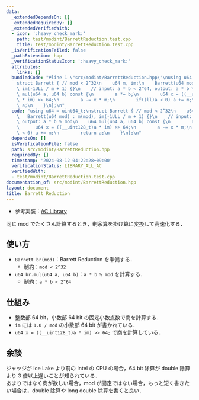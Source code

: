 ```yaml
---
data:
  _extendedDependsOn: []
  _extendedRequiredBy: []
  _extendedVerifiedWith:
  - icon: ':heavy_check_mark:'
    path: test/modint/BarrettReduction.test.cpp
    title: test/modint/BarrettReduction.test.cpp
  _isVerificationFailed: false
  _pathExtension: hpp
  _verificationStatusIcon: ':heavy_check_mark:'
  attributes:
    links: []
  bundledCode: "#line 1 \"src/modint/BarrettReduction.hpp\"\nusing u64 = uint64_t;\n\
    struct Barrett { // mod < 2^32\n    u64 m, im;\n    Barrett(u64 mod) : m(mod),\
    \ im(-1ULL / m + 1) {}\n    // input: a * b < 2^64, output: a * b % mod\n    u64\
    \ mul(u64 a, u64 b) const {\n        a *= b;\n        u64 x = ((__uint128_t)a\
    \ * im) >> 64;\n        a -= x * m;\n        if((ll)a < 0) a += m;\n        return\
    \ a;\n    }\n};\n"
  code: "using u64 = uint64_t;\nstruct Barrett { // mod < 2^32\n    u64 m, im;\n \
    \   Barrett(u64 mod) : m(mod), im(-1ULL / m + 1) {}\n    // input: a * b < 2^64,\
    \ output: a * b % mod\n    u64 mul(u64 a, u64 b) const {\n        a *= b;\n  \
    \      u64 x = ((__uint128_t)a * im) >> 64;\n        a -= x * m;\n        if((ll)a\
    \ < 0) a += m;\n        return a;\n    }\n};\n"
  dependsOn: []
  isVerificationFile: false
  path: src/modint/BarrettReduction.hpp
  requiredBy: []
  timestamp: '2024-08-12 04:22:28+09:00'
  verificationStatus: LIBRARY_ALL_AC
  verifiedWith:
  - test/modint/BarrettReduction.test.cpp
documentation_of: src/modint/BarrettReduction.hpp
layout: document
title: Barrett Reduction
---
```

- 参考実装：[AC Library](https://github.com/atcoder/ac-library/blob/master/atcoder/internal_math.hpp)

同じ mod でたくさん計算するとき，剰余算を掛け算に変換して高速化する．

## 使い方

- `Barrett br(mod)`：Barrett Reduction を準備する．
    - 制約：`mod < 2^32`
- `u64 br.mul(u64 a, u64 b)`：`a * b % mod` を計算する．
    - 制約：`a * b < 2^64`

## 仕組み

- 整数部 64 bit，小数部 64 bit の固定小数点数で商を計算する．
- `im` には `1.0 / mod` の小数部 64 bit が書かれている．
- `u64 x = ((__uint128_t)a * im) >> 64;` で商を計算している．

## 余談

ジャッジが Ice Lake より前の Intel の CPU の場合，64 bit 除算が double 除算より 3 倍以上遅いことが知られている．  
あまりではなく商が欲しい場合，mod が固定ではない場合，もっと短く書きたい場合は，double 除算や long double 除算を書くと良い． 

